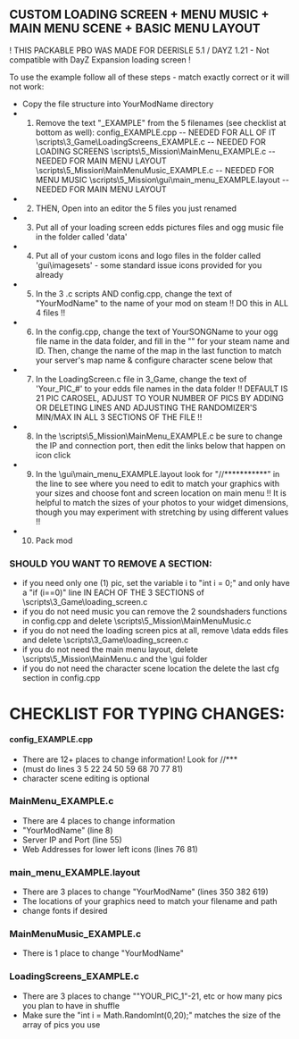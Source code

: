 ## CUSTOM LOADING SCREEN + MENU MUSIC + MAIN MENU SCENE + BASIC MENU LAYOUT
! THIS PACKABLE PBO WAS MADE FOR DEERISLE 5.1 / DAYZ 1.21 - Not compatible with DayZ Expansion loading screen !

To use the example follow all of these steps - match exactly correct or it will not work:

* Copy the file structure into YourModName directory
* 1. Remove the text "_EXAMPLE" from the 5 filenames (see checklist at bottom as well):
	config_EXAMPLE.cpp -- NEEDED FOR ALL OF IT
	\scripts\3_Game\LoadingScreens_EXAMPLE.c -- NEEDED FOR LOADING SCREENS
	\scripts\5_Mission\MainMenu_EXAMPLE.c -- NEEDED FOR MAIN MENU LAYOUT
	\scripts\5_Mission\MainMenuMusic_EXAMPLE.c -- NEEDED FOR MENU MUSIC
	\scripts\5_Mission\gui\main_menu_EXAMPLE.layout  -- NEEDED FOR MAIN MENU LAYOUT
* 2. THEN, Open into an editor the 5 files you just renamed
* 3. Put all of your loading screen edds pictures files and ogg music file in the folder called 'data'
* 4. Put all of your custom icons and logo files in the folder called 'gui\imagesets' - some standard issue icons provided for you already
* 5. In the 3 .c scripts AND config.cpp, change the text of "YourModName" to the name of your mod on steam !! DO this in ALL 4 files !!
* 6. In the config.cpp, change the text of YourSONGName to your ogg file name in the data folder, and fill in the "" for your steam name and ID.
Then, change the name of the map in the last function to match your server's map name & configure character scene below that
* 7. In the LoadingScreen.c file in 3_Game, change the text of 'Your_PIC_#' to your edds file names in the data folder
!! DEFAULT IS 21 PIC CAROSEL, ADJUST TO YOUR NUMBER OF PICS BY ADDING OR DELETING LINES AND ADJUSTING THE RANDOMIZER'S MIN/MAX IN ALL 3 SECTIONS OF THE FILE !!
* 8. In the \scripts\5_Mission\MainMenu_EXAMPLE.c be sure to change the IP and connection port, then edit the links below that happen on icon click
* 9. In the \gui\main_menu_EXAMPLE.layout look for "//***********" in the line to see where you need to edit to match your graphics with your sizes and choose font and screen location on main menu
!! It is helpful to match the sizes of your photos to your widget dimensions, though you may experiment with stretching by using different values !!
* 10. Pack mod

### SHOULD YOU WANT TO REMOVE A SECTION:
* if you need only one (1) pic, set the variable i to "int i = 0;" and only have a "if (i==0)" line IN EACH OF THE 3 SECTIONS of \scripts\3_Game\loading_screen.c
* if you do not need music you can remove the 2 soundshaders functions in config.cpp and delete \scripts\5_Mission\MainMenuMusic.c
* if you do not need the loading screen pics at all, remove \data edds files and delete \scripts\3_Game\loading_screen.c
* if you do not need the main menu layout, delete \scripts\5_Mission\MainMenu.c and the \gui folder
* if you do not need the character scene location the delete the last cfg section in config.cpp

# CHECKLIST FOR TYPING CHANGES:
#### config_EXAMPLE.cpp
* There are 12+ places to change information! Look for //*** 
* (must do lines 3 5 22 24 50 59 68 70 77 81)
* character scene editing is optional

### MainMenu_EXAMPLE.c
* There are 4 places to change information
* "YourModName" (line 8)
* Server IP and Port (line 55)
* Web Addresses for lower left icons (lines 76 81)

### main_menu_EXAMPLE.layout
* There are 3 places to change "YourModName" (lines 350 382 619) 
* The locations of your graphics need to match your filename and path
* change fonts if desired

### MainMenuMusic_EXAMPLE.c
* There is 1 place to change "YourModName"

### LoadingScreens_EXAMPLE.c
* There are 3 places to change ""YOUR_PIC_1"-21, etc or how many pics you plan to have in shuffle
* Make sure the "int i = Math.RandomInt(0,20);" matches the size of the array of pics you use